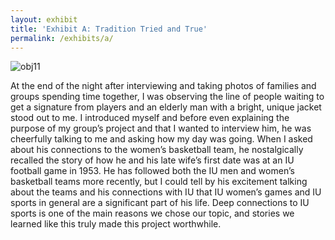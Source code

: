 ```yaml
---
layout: exhibit
title: 'Exhibit A: Tradition Tried and True'
permalink: /exhibits/a/
---
```


![obj11](https://user-images.githubusercontent.com/131365294/234858239-318b82d3-146a-4876-a9b5-18d79e471e10.jpg)



At the end of the night after interviewing and taking photos of families and groups spending time together, I was observing the line of people waiting to get a signature from players and an elderly man with a bright, unique jacket stood out to me. I introduced myself and before even explaining the purpose of my group’s project and that I wanted to interview him, he was cheerfully talking to me and asking how my day was going. When I asked about his connections to the women’s basketball team, he nostalgically recalled the story of how he and his late wife’s first date was at an IU football game in 1953. He has followed both the IU men and women’s basketball teams more recently, but I could tell by his excitement talking about the teams and his connections with IU that IU women’s games and IU sports in general are a significant part of his life. Deep connections to IU sports is one of the main reasons we chose our topic, and stories we learned like this truly made this project worthwhile.



